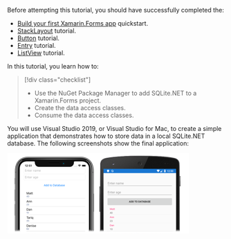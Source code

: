 Before attempting this tutorial, you should have successfully completed the:

- [Build your first Xamarin.Forms app](~/get-started/first-app/index.md) quickstart.
- [StackLayout](~/get-started/tutorials/stacklayout/index.yml) tutorial.
- [Button](~/get-started/tutorials/button/index.yml) tutorial.
- [Entry](~/get-started/tutorials/entry/index.yml) tutorial.
- [ListView](~/get-started/tutorials/listview/index.yml) tutorial.

In this tutorial, you learn how to:

> [!div class="checklist"]
>
> - Use the NuGet Package Manager to add SQLite.NET to a Xamarin.Forms project.
> - Create the data access classes.
> - Consume the data access classes.

You will use Visual Studio 2019, or Visual Studio for Mac, to create a simple application that demonstrates how to store data in a local SQLite.NET database. The following screenshots show the final application:

[![Screenshot of local SQLite.NET database data persistence, on iOS and Android](../images/consume-data-access-classes-reduced.png "Local database data persistence")](../images/consume-data-access-classes-large.png#lightbox "Local database data persistence")
